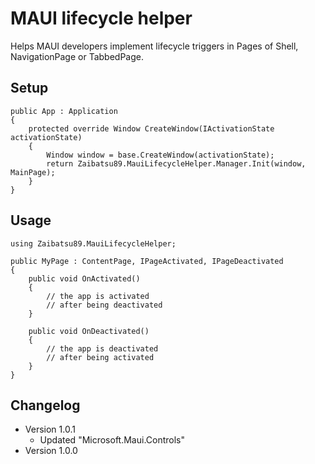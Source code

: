 # MAUI lifecycle helper
Helps MAUI developers implement lifecycle triggers in Pages of Shell, NavigationPage or TabbedPage.

## Setup
```
public App : Application
{
    protected override Window CreateWindow(IActivationState activationState)
    {
        Window window = base.CreateWindow(activationState);
        return Zaibatsu89.MauiLifecycleHelper.Manager.Init(window, MainPage);
    }
}
```

## Usage
```
using Zaibatsu89.MauiLifecycleHelper;

public MyPage : ContentPage, IPageActivated, IPageDeactivated
{
    public void OnActivated()
    {
        // the app is activated
        // after being deactivated
    }

    public void OnDeactivated()
    {
        // the app is deactivated
        // after being activated
    }
}
```

## Changelog
- Version 1.0.1
    - Updated "Microsoft.Maui.Controls"
- Version 1.0.0
